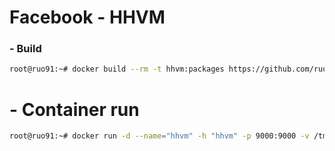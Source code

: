 # Facebook - HHVM
### - Build
 ```sh
 root@ruo91:~# docker build --rm -t hhvm:packages https://github.com/ruo91/docker-hhvm.git
```

# - Container run
```sh
root@ruo91:~# docker run -d --name="hhvm" -h "hhvm" -p 9000:9000 -v /tmp:/tmp -v /home:/home hhvm:packages
```
